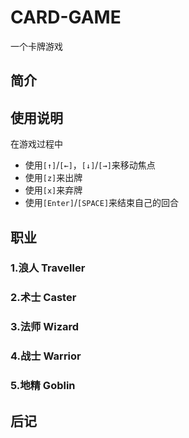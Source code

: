 # CARD-GAME
一个卡牌游戏

## 简介

## 使用说明
在游戏过程中
* 使用```[↑]```/```[←]```，```[↓]```/```[→]```来移动焦点
* 使用```[z]```来出牌
* 使用```[x]```来弃牌
* 使用```[Enter]```/```[SPACE]```来结束自己的回合

## 职业

### 1.浪人 Traveller
### 2.术士 Caster 
### 3.法师 Wizard
### 4.战士 Warrior
### 5.地精 Goblin

## 后记
